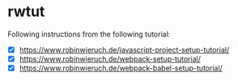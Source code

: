 # rwtut

Following instructions from the following tutorial:

- [X] https://www.robinwieruch.de/javascript-project-setup-tutorial/
- [X] https://www.robinwieruch.de/webpack-setup-tutorial/
- [X] https://www.robinwieruch.de/webpack-babel-setup-tutorial/

